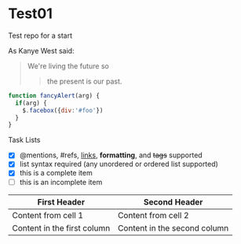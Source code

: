 # Test01
Test repo for a start

As Kanye West said:

> We're living the future so
>> the present is our past.


```javascript
function fancyAlert(arg) {
  if(arg) {
    $.facebox({div:'#foo'})
  }
}
```

Task Lists

- [x] @mentions, #refs, [links](), **formatting**, and <del>tags</del> supported
- [x] list syntax required (any unordered or ordered list supported)
- [x] this is a complete item
- [ ] this is an incomplete item

First Header | Second Header
------------ | -------------
Content from cell 1 | Content from cell 2
Content in the first column | Content in the second column
